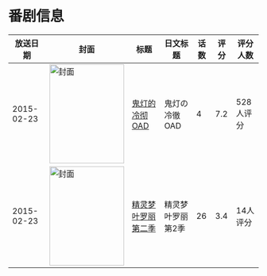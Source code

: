 # 番剧信息

|放送日期|封面|标题|日文标题|话数|评分|评分人数|
|---|---|---|---|---|---|---|
|2015-02-23|<img src="//lain.bgm.tv/pic/cover/c/79/9e/105191_6uWsz.jpg" alt="封面" style="width:150px;height:200px;object-fit:cover;">|[鬼灯的冷彻 OAD](https://bangumi.tv/subject/105191)|鬼灯の冷徹 OAD|4|7.2|528人评分|
|2015-02-23|<img src="//lain.bgm.tv/pic/cover/c/6e/32/240623_8E08q.jpg" alt="封面" style="width:150px;height:200px;object-fit:cover;">|[精灵梦叶罗丽 第二季](https://bangumi.tv/subject/240623)|精灵梦叶罗丽 第2季|26|3.4|14人评分|
